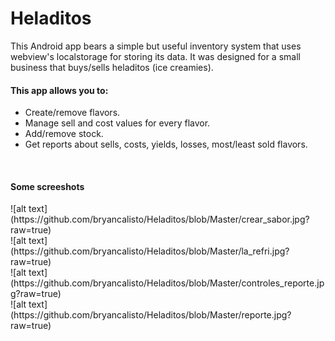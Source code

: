 # Heladitos
This Android app bears a simple but useful inventory system that uses webview's localstorage for storing its data. It was designed for a small business that buys/sells heladitos (ice creamies).
<br/>
<h4>This app allows you to:</h4>
<ul>
<li>Create/remove flavors.</li>
<li>Manage sell and cost values for every flavor.</li>
<li>Add/remove stock.</li>
<li>Get reports about sells, costs, yields, losses, most/least sold flavors.</li>
</ul>

<br/>
<h4>Some screeshots</h4>
![alt text](https://github.com/bryancalisto/Heladitos/blob/Master/crear_sabor.jpg?raw=true)
<br/>
![alt text](https://github.com/bryancalisto/Heladitos/blob/Master/la_refri.jpg?raw=true)
<br/>
![alt text](https://github.com/bryancalisto/Heladitos/blob/Master/controles_reporte.jpg?raw=true)
<br/>
![alt text](https://github.com/bryancalisto/Heladitos/blob/Master/reporte.jpg?raw=true)
